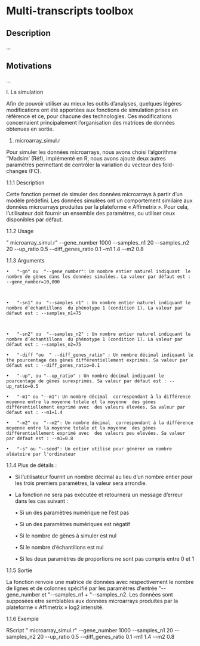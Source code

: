 # Multi-transcripts toolbox

## Description
...

## Motivations
...


I.	La simulation 

Afin de pouvoir utiliser au mieux les outils d’analyses, quelques légères modifications ont été apportées aux fonctions de simulation prises en référence et ce, pour chacune des technologies. Ces modifications concernaient principalement l’organisation des matrices de données obtenues en sortie.

1.	microarray_simul.r

Pour simuler les données microarrays, nous avons choisi l’algorithme ‘’Madsim’  (Réf), implémenté en R, nous avons ajouté deux autres paramètres permettant de contrôler la variation du vecteur des fold-changes (FC).

1.1.1	Description

Cette fonction permet de simuler des données microarrays à partir d’un modèle prédéfini. Les données simulées ont un comportement similaire aux données microarrays produites par la plateforme « Affimetrix ».
Pour cela, l’utilisateur doit fournir un ensemble des paramètres, ou utiliser ceux disponibles par défaut.

1.1.2	Usage

" microarray_simul.r" --gene_number 1000 --samples_n1 20 --samples_n2 20 --up_ratio 0.5 --diff_genes_ratio 0.1 –m1 1.4 --m2 0.8

1.1.3	Arguments

    •	"-gn" ou  "--gene_number": Un nombre entier naturel indiquant  le nombre de gènes dans les données simulées. La valeur par défaut est : --gene_number=10,000



    •	"-sn1" ou  "--samples_n1" : Un nombre entier naturel indiquant le nombre d’échantillons  du phénotype 1 (condition 1). La valeur par défaut est : --samples_n1=75



    •	"-sn2" ou  "--samples_n2" : Un nombre entier naturel indiquant le nombre d’échantillons  du phénotype 1 (condition 1). La valeur par défaut est : --samples_n2=75

    •   "-diff "ou  " --diff_genes_ratio" : Un nombre décimal indiquant le the pourcentage des gènes différentiellement exprimés. Sa valeur par défaut est : --diff_genes_ratio=0.1

    •	"-up", ou "--up_ratio" : Un nombre décimal indiquant le pourcentage de gènes surexprimés. Sa valeur par défaut est : --up_ratio=0.5

    •	"-m1" ou "--m1": Un nombre décimal  correspondant à la différence moyenne entre la moyenne totale et la moyenne  des gènes différentiellement exprimé avec  des valeurs élevées. Sa valeur par défaut est : --m1=1.4

    •	"-m2" ou  "--m2": Un nombre décimal  correspondant à la différence moyenne entre la moyenne totale et la moyenne  des gènes différentiellement exprimé avec  des valeurs peu elevées. Sa valeur par défaut est : --m1=0.8

    •	"-s" ou "--seed": Un entier utilisé pour générer un nombre aléatoire par l'ordinateur



1.1.4	Plus de détails :

- Si l’utilisateur fournit un nombre décimal au lieu d’un nombre  entier  pour les trois premiers paramètres, la valeur sera arrondie.

- La fonction ne sera pas exécutée et retournera un message d’erreur dans les cas suivant :

    •	Si un des paramètres numérique ne l’est pas

    •	Si un des paramètres numériques est négatif 

    •	Si le nombre de gènes à simuler est nul

    •	Si le nombre d’échantillons est nul 

    •	Si les deux paramètres de proportions ne sont pas compris entre 0 et 1



1.1.5	Sortie 

La fonction renvoie une matrice de données avec respectivement  le nombre de lignes et de colonnes spécifié par les paramètres d'entrée "--gene_number et "--samples_n1 + "--samples_n2. 
Les données sont supposées  etre semblables aux données microarrays produites par la plateforme « Affimetrix » log2 intensité.

1.1.6	Exemple 

RScript " microarray_simul.r" --gene_number 1000 --samples_n1 20 --samples_n2 20 --up_ratio 0.5 --diff_genes_ratio 0.1 –m1 1.4 --m2 0.8
